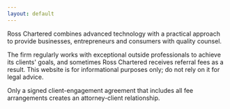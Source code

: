 ```yaml
---
layout: default
---
```

<div>
  <p>Ross Chartered combines advanced technology with a practical approach to provide businesses, entrepreneurs and consumers with quality counsel.</p>
</div>
<div>


  <p>The firm regularly works with exceptional outside professionals to achieve its clients' goals, and sometimes Ross Chartered receives referral fees as a result. This website is for informational purposes only; do not rely on it for legal advice.</p>

  <p>Only a signed client-engagement agreement that includes all fee arrangements creates an attorney-client relationship.</p>
</div>
